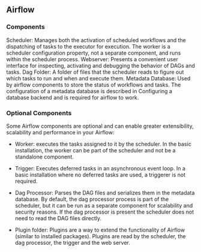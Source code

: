 ## Airflow 

### Components

Scheduler: Manages both the activation of scheduled workflows and the dispatching of tasks to the executor for execution. The worker is a scheduler configuration property, not a separate component, and runs within the scheduler process.
Webserver: Presents a convenient user interface for inspecting, activating and debugging the behavior of DAGs and tasks.
Dag Folder: A folder of files that the scheduler reads to figure out which tasks to run and when and execute them.
Metadata Database: Used by airflow components to store the status of workflows and tasks. The configuration of a metadata database is described in Configuring a database backend and is required for airflow to work.

### Optional Components

Some Airflow components are optional and can enable greater extensibility, scalability and performance in your Airflow:

- Worker: executes the tasks assigned to it by the scheduler. In the basic installation, the worker can be part of the scheduler and not be a standalone component.

- Trigger: Executes deferred tasks in an asynchronous event loop. In a basic installation where no deferred tasks are used, a triggerer is not required.

- Dag Processor: Parses the DAG files and serializes them in the metadata database. By default, the dag processor process is part of the scheduler, but it can be run as a separate component for scalability and security reasons. If the dag processor is present the scheduler does not need to read the DAG files directly.

- Plugin folder: Plugins are a way to extend the functionality of Airflow (similar to installed packages). Plugins are read by the scheduler, the dag processor, the trigger and the web server.
